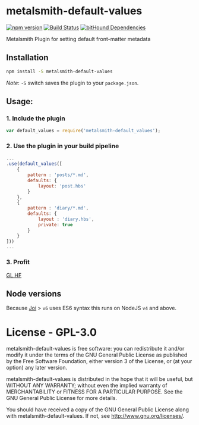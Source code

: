 # metalsmith-default-values
[![npm version][npm-badge]][npm-url]
[![Build Status][travis-badge]][travis-url]
[![bitHound Dependencies][bithound-badge]][bithound-url]

Metalsmith Plugin for setting default front-matter metadata

## Installation
```bash
npm install -S metalsmith-default-values
```

*Note*: `-S` switch saves the plugin to your `package.json`.

## Usage:

### 1. Include the plugin
```js
var default_values = require('metalsmith-default_values');
```

### 2. Use the plugin in your build pipeline
```js
...
.use(default_values([
    {
        pattern : 'posts/*.md',
        defaults: {
            layout: 'post.hbs'
        }
    },
	{
		pattern : 'diary/*.md',
		defaults: {
			layout : 'diary.hbs',
			private: true
		}
	}
]))
...
```

### 3. Profit
[GL HF](http://www.urbandictionary.com/define.php?term=glhf)

## Node versions
Because [Joi](https://github.com/hapijs/joi/) > `v6` uses ES6 syntax this runs on NodeJS `v4` and above.

# License - GPL-3.0
metalsmith-default-values is free software: you can redistribute it and/or modify it under the terms of the GNU General Public License as published by the Free Software Foundation, either version 3 of the License, or (at your option) any later version.

metalsmith-default-values is distributed in the hope that it will be useful, but WITHOUT ANY WARRANTY; without even the implied warranty of MERCHANTABILITY or FITNESS FOR A PARTICULAR PURPOSE.  See the GNU General Public License for more details.

You should have received a copy of the GNU General Public License along with metalsmith-default-values.  If not, see http://www.gnu.org/licenses/.


[npm-badge]: https://img.shields.io/npm/v/metalsmith-default-values.svg
[npm-url]: https://www.npmjs.com/package/metalsmith-default-values

[travis-badge]: https://travis-ci.org/woodyrew/metalsmith-default-values.svg?branch=master
[travis-url]: https://travis-ci.org/woodyrew/metalsmith-default-values

[bithound-badge]: https://www.bithound.io/github/woodyrew/metalsmith-default-values/badges/dependencies.svg
[bithound-url]: https://www.bithound.io/github/woodyrew/metalsmith-default-values/master/dependencies/npm
